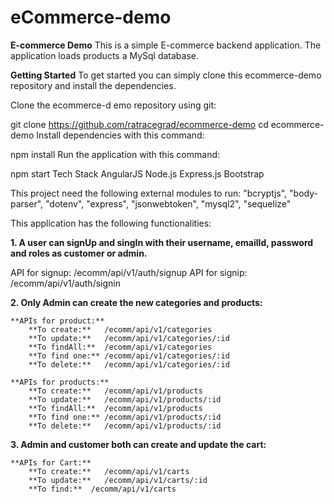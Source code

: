 # eCommerce-demo

**E-commerce Demo**
This is a simple E-commerce backend application. The application loads products a MySql database. 

**Getting Started**
To get started you can simply clone this ecommerce-demo repository and install the dependencies.

Clone the ecommerce-d
emo repository using git:

git clone https://github.com/ratracegrad/ecommerce-demo
cd ecommerce-demo
Install dependencies with this command:

npm install
Run the application with this command:

npm start
Tech Stack
AngularJS
Node.js
Express.js
Bootstrap

This project need the following external modules to run:
    "bcryptjs",
    "body-parser",
    "dotenv",
    "express",
    "jsonwebtoken",
    "mysql2",
    "sequelize"


This application has the following functionalities:

**1. A user can signUp and singIn with their username, emailId, password and roles as customer or admin.**
  
   API for signup: /ecomm/api/v1/auth/signup
   API for signip: /ecomm/api/v1/auth/signin

**2. Only Admin can create the new categories and products:**

    **APIs for product:**
        **To create:**   /ecomm/api/v1/categories
        **To update:**   /ecomm/api/v1/categories/:id
        **To findAll:**  /ecomm/api/v1/categories
        **To find one:** /ecomm/api/v1/categories/:id
        **To delete:**   /ecomm/api/v1/categories/:id
    
    **APIs for products:**
        **To create:**   /ecomm/api/v1/products
        **To update:**   /ecomm/api/v1/products/:id
        **To findAll:**  /ecomm/api/v1/products
        **To find one:** /ecomm/api/v1/products/:id
        **To delete:**   /ecomm/api/v1/products/:id

**3. Admin and customer both can create and update the cart:**

    **APIs for Cart:**
        **To create:**   /ecomm/api/v1/carts
        **To update:**   /ecomm/api/v1/carts/:id
        **To find:**  /ecomm/api/v1/carts
